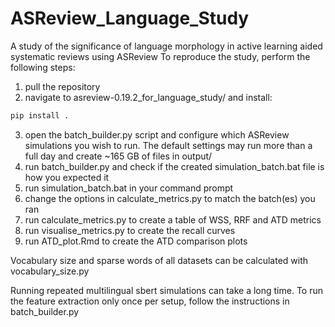 # ASReview_Language_Study
A study of the significance of language morphology in active learning aided systematic reviews using ASReview
To reproduce the study, perform the following steps:

1. pull the repository
2. navigate to asreview-0.19.2_for_language_study/ and install:
``` bash
pip install .
```
3. open the batch_builder.py script and configure which ASReview simulations you wish to run. The default settings may run more than a full day and create ~165 GB of files in output/
4. run batch_builder.py and check if the created simulation_batch.bat file is how you expected it
5. run simulation_batch.bat in your command prompt
6. change the options in calculate_metrics.py to match the batch(es) you ran
7. run calculate_metrics.py to create a table of WSS, RRF and ATD metrics
8. run visualise_metrics.py to create the recall curves
9. run ATD_plot.Rmd to create the ATD comparison plots

Vocabulary size and sparse words of all datasets can be calculated with vocabulary_size.py

Running repeated multilingual sbert simulations can take a long time. To run the feature extraction only once per setup, follow the instructions in batch_builder.py


